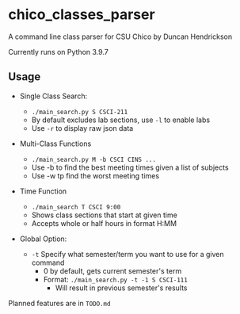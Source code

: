 # chico_classes_parser

A command line class parser for CSU Chico by Duncan Hendrickson

Currently runs on Python 3.9.7

## Usage

- Single Class Search:
    - ```./main_search.py S CSCI-211```
    - By default excludes lab sections, use `-l` to enable labs
    - Use `-r` to display raw json data

- Multi-Class Functions
    - ```./main_search.py M -b CSCI CINS ...```
    - Use -b to find the best meeting times given a list of subjects
    - Use -w tp find the worst meeting times

- Time Function
    - ```./main_search T CSCI 9:00```
    - Shows class sections that start at given time
    - Accepts whole or half hours in format H:MM

- Global Option:
    - ```-t``` Specify what semester/term you want to use for a given command
        - 0 by default, gets current semester's term
        - Format: ```./main_search.py -t -1 S CSCI-111```
            - Will result in previous semester's results

Planned features are in ```TODO.md```